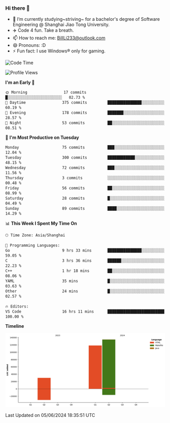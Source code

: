 ### Hi there 👋
- 🌱 I’m currently studying~striving~ for a bachelor's degree of Software Engineering @ Shanghai Jiao Tong University.
- ✈️ Code 4 fun. Take a breath.
- 📫 How to reach me: BillLi233@outlook.com
- 😄 Pronouns: :D
- ⚡ Fun fact: I use Windows® only for gaming.

<!--START_SECTION:waka-->
![Code Time](http://img.shields.io/badge/Code%20Time-203%20hrs%2037%20mins-blue)

![Profile Views](http://img.shields.io/badge/Profile%20Views-14-blue)

**I'm an Early 🐤** 

```text
🌞 Morning                17 commits          █░░░░░░░░░░░░░░░░░░░░░░░░   02.73 % 
🌆 Daytime                375 commits         ███████████████░░░░░░░░░░   60.19 % 
🌃 Evening                178 commits         ███████░░░░░░░░░░░░░░░░░░   28.57 % 
🌙 Night                  53 commits          ██░░░░░░░░░░░░░░░░░░░░░░░   08.51 % 
```
📅 **I'm Most Productive on Tuesday** 

```text
Monday                   75 commits          ███░░░░░░░░░░░░░░░░░░░░░░   12.04 % 
Tuesday                  300 commits         ████████████░░░░░░░░░░░░░   48.15 % 
Wednesday                72 commits          ███░░░░░░░░░░░░░░░░░░░░░░   11.56 % 
Thursday                 3 commits           ░░░░░░░░░░░░░░░░░░░░░░░░░   00.48 % 
Friday                   56 commits          ██░░░░░░░░░░░░░░░░░░░░░░░   08.99 % 
Saturday                 28 commits          █░░░░░░░░░░░░░░░░░░░░░░░░   04.49 % 
Sunday                   89 commits          ████░░░░░░░░░░░░░░░░░░░░░   14.29 % 
```


📊 **This Week I Spent My Time On** 

```text
🕑︎ Time Zone: Asia/Shanghai

💬 Programming Languages: 
Go                       9 hrs 33 mins       ███████████████░░░░░░░░░░   59.05 % 
C                        3 hrs 36 mins       ██████░░░░░░░░░░░░░░░░░░░   22.23 % 
C++                      1 hr 18 mins        ██░░░░░░░░░░░░░░░░░░░░░░░   08.06 % 
YAML                     35 mins             █░░░░░░░░░░░░░░░░░░░░░░░░   03.63 % 
Other                    24 mins             █░░░░░░░░░░░░░░░░░░░░░░░░   02.57 % 

🔥 Editors: 
VS Code                  16 hrs 11 mins      █████████████████████████   100.00 % 
```

**Timeline**

![Lines of Code chart](https://raw.githubusercontent.com/GMH233/GMH233/main/assets/bar_graph.png)


 Last Updated on 05/06/2024 18:35:51 UTC
<!--END_SECTION:waka-->

<!--
**GMH233/GMH233** is a ✨ _special_ ✨ repository because its `README.md` (this file) appears on your GitHub profile.

Here are some ideas to get you started:

- 🔭 I’m currently working on ...
- 🌱 I’m currently learning ...
- 👯 I’m looking to collaborate on ...
- 🤔 I’m looking for help with ...
- 💬 Ask me about ...
- 📫 How to reach me: ...
- 😄 Pronouns: ...
- ⚡ Fun fact: ...
-->
